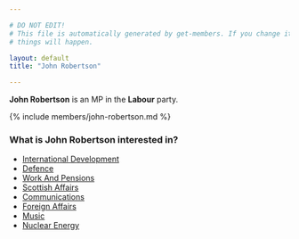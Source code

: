 ```yaml
---

# DO NOT EDIT!
# This file is automatically generated by get-members. If you change it, bad
# things will happen.

layout: default
title: "John Robertson"

---
```


**John Robertson** is an MP in the **Labour** party.

{% include members/john-robertson.md %}

### What is John Robertson interested in?


* [International Development](/interests/international-development.html)
* [Defence](/interests/defence.html)
* [Work And Pensions](/interests/work-and-pensions.html)
* [Scottish Affairs](/interests/scottish-affairs.html)
* [Communications](/interests/communications.html)
* [Foreign Affairs](/interests/foreign-affairs.html)
* [Music](/interests/music.html)
* [Nuclear Energy](/interests/nuclear-energy.html)
